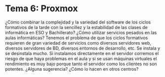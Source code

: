 # Tema 6: Proxmox
¿Cómo combinar la complejidad y la variedad del software de los ciclos formativos de la tarde con la sencillez y la estabilidad de las clases de informática en ESO y Bachillerato? ¿Cómo utilizar servicios pesados en las aulas informáticas? Tenemos el problema de que los ciclos formativos requieren de gran variedad de servicios como diversos servidores web, diversos servidores de BD, diversos entornos de desarrollo, etc. Se instala y se desinstala mucho. Si instalamos directamente en el servidor corremos el riesgo de que haya problemas en el aula y si se usan máquinas virtuales el rendimiento es muy bajo porque tanto el servidor como los clientes no son potentes. ¿Alguna sugerencia? ¿Cómo lo hacen en otros centros?